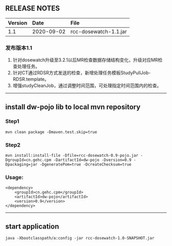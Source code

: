 ## RELEASE NOTES

Version|Date|File
:--|:--|:--
1.1|2020-09-02|rcc-dosewatch-1.1.jar

### 发布版本1.1

1. 针对dosewatch升级至3.2.1以后MR检查数据存储结构变化，升级对应MR检查处理任务。
2. 针对CT通过RDSR方式发送的检查，新增处理任务模板StudyPullJob-RDSR.template。
3. 增强studyCleanJob，通过调整时间范围，可处理指定时间范围内的检查。


***

## install dw-pojo lib to local mvn repository

### Step1 
```
mvn clean package -Dmaven.test.skip=true
```
### Step2
```
mvn install:install-file -Dfile=rcc-dosewatch-0.9-pojo.jar -DgroupId=cn.gehc.cpm -DartifactId=dw-pojo -Dversion=0.9 -Dpackaging=jar -DgeneratePom=true -DcreateChecksum=true
```

### Usage:
```
<dependency>
    <groupId>cn.gehc.cpm</groupId>
    <artifactId>dw-pojo</artifactId>
    <version>0.9</version>
</dependency>
```

***

## start application
```
java -Xbootclasspath/a:config -jar rcc-dosewatch-1.0-SNAPSHOT.jar
```